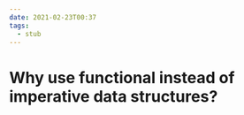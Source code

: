 ```yaml
---
date: 2021-02-23T00:37
tags: 
  - stub
---
```


# Why use functional instead of imperative data structures?

